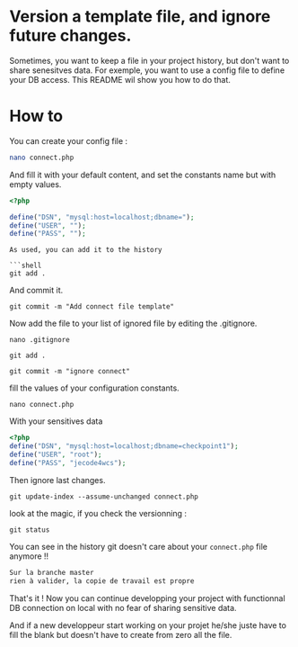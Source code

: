 # Version a template file, and ignore future changes.
Sometimes, you want to keep a file in your project history, but don't want to share senesitves data.
For exemple, you want to use a config file to define your DB access. This README wil show you how to do that.

# How to

You can create your config file :

```sh
nano connect.php
```

And fill it with your default content, and set the constants name but with empty values.

```php
<?php

define("DSN", "mysql:host=localhost;dbname=");
define("USER", "");
define("PASS", "");
```

```
As used, you can add it to the history

```shell
git add .
```
And commit it.

```shell
git commit -m "Add connect file template"
```
Now add the file to your list of ignored file by editing the .gitignore.

```shell
nano .gitignore
```

```shell
git add .
```

```shell
git commit -m "ignore connect"
```

fill the values of your configuration constants.

```shell
nano connect.php
```

With your sensitives data

```php
<?php
define("DSN", "mysql:host=localhost;dbname=checkpoint1");
define("USER", "root");
define("PASS", "jecode4wcs");
```

Then ignore last changes.

```shell
git update-index --assume-unchanged connect.php
```
look at the magic, if you check the versionning :

```shell
git status
```

You can see in the history git doesn't care about your `connect.php` file anymore !!

```sh
Sur la branche master
rien à valider, la copie de travail est propre
```

That's it ! Now you can continue developping your project with functionnal DB connection on local with no fear of sharing sensitive data.

And if a new developpeur start working on your projet he/she juste have to fill the blank but doesn't have to create from zero all the file.
